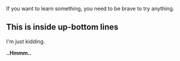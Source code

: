 If you want to learn something, you need to be brave to try anything. 


This is inside up-bottom lines
---
I'm just kidding. 

**..Hmmm..**
